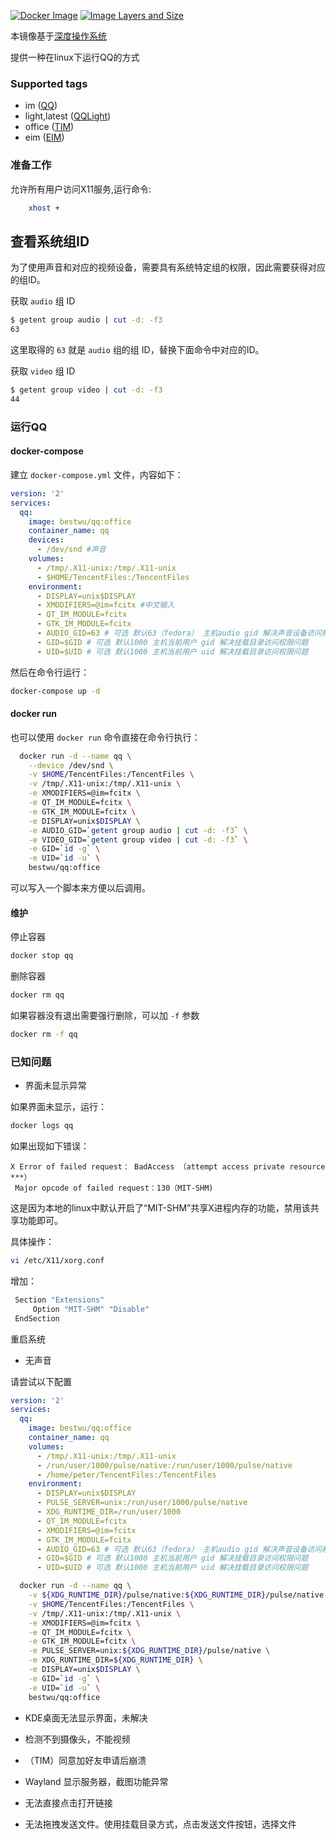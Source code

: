 [![Docker Image](https://img.shields.io/badge/docker%20image-available-green.svg)](https://hub.docker.com/r/bestwu/qq/)
[![Image Layers and Size](https://images.microbadger.com/badges/image/bestwu/qq.svg)](http://microbadger.com/images/bestwu/qq)

本镜像基于[深度操作系统](https://www.deepin.org/download/)

提供一种在linux下运行QQ的方式

### Supported tags

* im ([QQ](https://github.com/bestwu/docker-qq/blob/master/im/Dockerfile))
* light,latest ([QQLight](https://github.com/bestwu/docker-qq/blob/master/im.light/Dockerfile))
* office ([TIM](https://github.com/bestwu/docker-qq/blob/master/office/Dockerfile))
* eim ([EIM](https://github.com/bestwu/docker-qq/blob/master/eim/Dockerfile))

### 准备工作

允许所有用户访问X11服务,运行命令:

```bash
    xhost +
```

## 查看系统组ID

为了使用声音和对应的视频设备，需要具有系统特定组的权限，因此需要获得对应的组ID。

获取 `audio` 组 ID

```bash
$ getent group audio | cut -d: -f3
63
```

这里取得的 `63` 就是 `audio` 组的组 ID，替换下面命令中对应的ID。

获取 `video` 组 ID

```bash
$ getent group video | cut -d: -f3
44
```

### 运行QQ

#### docker-compose

建立 `docker-compose.yml` 文件，内容如下：

```yml
version: '2'
services:
  qq:
    image: bestwu/qq:office
    container_name: qq
    devices:
      - /dev/snd #声音
    volumes:
      - /tmp/.X11-unix:/tmp/.X11-unix
      - $HOME/TencentFiles:/TencentFiles
    environment:
      - DISPLAY=unix$DISPLAY
      - XMODIFIERS=@im=fcitx #中文输入
      - QT_IM_MODULE=fcitx
      - GTK_IM_MODULE=fcitx
      - AUDIO_GID=63 # 可选 默认63（fedora） 主机audio gid 解决声音设备访问权限问题
      - GID=$GID # 可选 默认1000 主机当前用户 gid 解决挂载目录访问权限问题
      - UID=$UID # 可选 默认1000 主机当前用户 uid 解决挂载目录访问权限问题
```

然后在命令行运行：

```bash
docker-compose up -d
```

#### docker run

也可以使用 `docker run` 命令直接在命令行执行：

```bash
  docker run -d --name qq \
    --device /dev/snd \
    -v $HOME/TencentFiles:/TencentFiles \
	-v /tmp/.X11-unix:/tmp/.X11-unix \
    -e XMODIFIERS=@im=fcitx \
    -e QT_IM_MODULE=fcitx \
    -e GTK_IM_MODULE=fcitx \
    -e DISPLAY=unix$DISPLAY \
    -e AUDIO_GID=`getent group audio | cut -d: -f3` \
    -e VIDEO_GID=`getent group video | cut -d: -f3` \
    -e GID=`id -g` \
    -e UID=`id -u` \
    bestwu/qq:office
```

可以写入一个脚本来方便以后调用。

#### 维护

停止容器

```bash
docker stop qq
```

删除容器

```bash
docker rm qq
```

如果容器没有退出需要强行删除，可以加 `-f` 参数

```bash
docker rm -f qq
```

### 已知问题

* 界面未显示异常

如果界面未显示，运行：

```bash
docker logs qq
```

如果出现如下错误：

```log
X Error of failed request： BadAccess （attempt access private resource ***）
 Major opcode of failed request：130（MIT-SHM)
```

这是因为本地的linux中默认开启了“MIT-SHM”共享X进程内存的功能，禁用该共享功能即可。

具体操作：

```bash
vi /etc/X11/xorg.conf
```

增加：

```bash
 Section "Extensions"
     Option "MIT-SHM" "Disable"
 EndSection
```

重启系统

* 无声音

请尝试以下配置

```yml
version: '2'
services:
  qq:
    image: bestwu/qq:office
    container_name: qq
    volumes:
      - /tmp/.X11-unix:/tmp/.X11-unix
      - /run/user/1000/pulse/native:/run/user/1000/pulse/native
      - /home/peter/TencentFiles:/TencentFiles
    environment:
      - DISPLAY=unix$DISPLAY
      - PULSE_SERVER=unix:/run/user/1000/pulse/native
      - XDG_RUNTIME_DIR=/run/user/1000
      - QT_IM_MODULE=fcitx
      - XMODIFIERS=@im=fcitx
      - GTK_IM_MODULE=fcitx
      - AUDIO_GID=63 # 可选 默认63（fedora） 主机audio gid 解决声音设备访问权限问题
      - GID=$GID # 可选 默认1000 主机当前用户 gid 解决挂载目录访问权限问题
      - UID=$UID # 可选 默认1000 主机当前用户 uid 解决挂载目录访问权限问题
```

```bash
  docker run -d --name qq \
    -v ${XDG_RUNTIME_DIR}/pulse/native:${XDG_RUNTIME_DIR}/pulse/native \
    -v $HOME/TencentFiles:/TencentFiles \
    -v /tmp/.X11-unix:/tmp/.X11-unix \
    -e XMODIFIERS=@im=fcitx \
    -e QT_IM_MODULE=fcitx \
    -e GTK_IM_MODULE=fcitx \
    -e PULSE_SERVER=unix:${XDG_RUNTIME_DIR}/pulse/native \
    -e XDG_RUNTIME_DIR=${XDG_RUNTIME_DIR} \
    -e DISPLAY=unix$DISPLAY \
    -e GID=`id -g` \
    -e UID=`id -u` \
    bestwu/qq:office
```

* KDE桌面无法显示界面，未解决

* 检测不到摄像头，不能视频

* （TIM）同意加好友申请后崩溃

* Wayland 显示服务器，截图功能异常

* 无法直接点击打开链接

* 无法拖拽发送文件。使用挂载目录方式，点击发送文件按钮，选择文件

